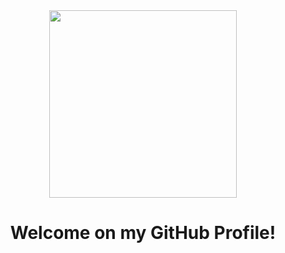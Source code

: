 <div align="center">
  <img height="300" src="https://i.imgur.com/aNZF8fJ.png" />
    <strong>
    <h1>Welcome on my GitHub Profile!</h1>
    <strong>
</div>
